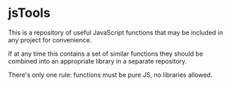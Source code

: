 # jsTools
This is a repository of useful JavaScript functions that may be included in any project for convenience.

If at any time this contains a set of similar functions they should be combined into an appropriate library in a separate repository.

There's only one rule: functions must be pure JS, no libraries allowed.
